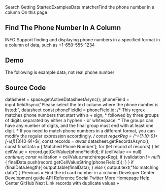 Search Getting StartedExamplesData matcherFind the phone number in a column On this page

## Find The Phone Number In A Column

INFO
Support finding and displaying phone numbers in a specified format in a column of data, such as +1-650-555-1234

## Demo

The following is example data, not real phone number

## Source Code

 datasheet =  space.getActiveDatasheetAsync(); phoneField =  input.fieldAsync("Please select the text column where the phone number is listed:", datasheet const phoneFieldId = phoneField.id; /* This regrex matches phone numbers that start with a + sign, * followed by three groups of digits separated by either a hyphen - or whitespace. * The groups can have any number of digits, and the final group must end with at least one digit. * If you need to match phone numbers in a different format, you can modify the regular expression accordingly. */ const regexReg = /^\+(?:[0-9]+[\-\s]*){3}[0-9]+$/; const records = *await* datasheet.getRecordsAsync(); const finalData = ['Matched Phone Number'];
for (let record of records) { let cellValue = record.getCellValue(phoneFieldId); if (cellValue == null) *continue*; *const* validation = cellValue.match(regexReg); if (validation != *null*) { finalData.push(record.getCellValueString(phoneFieldId)); } }
if (finalData.length){
  output.table(finalData); } *else* { output.text("No matching data") }
Previous « Find the id card number in a column Developer Center Development guide API Reference Social Twitter More Homepage Help Center GitHub Next Link records with duplicate values »